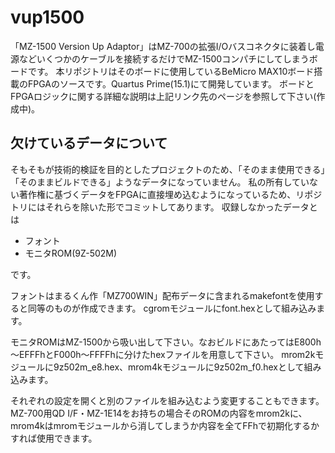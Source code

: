 # vup1500
「MZ-1500 Version Up Adaptor」はMZ-700の拡張I/Oバスコネクタに装着し電源などいくつかのケーブルを接続するだけでMZ-1500コンパチにしてしまうボードです。
本リポジトリはそのボードに使用しているBeMicro MAX10ボード搭載のFPGAのソースです。Quartus Prime(15.1)にて開発しています。
ボードとFPGAロジックに関する詳細な説明は上記リンク先のページを参照して下さい(作成中)。

## 欠けているデータについて
そもそもが技術的検証を目的としたプロジェクトのため、「そのまま使用できる」「そのままビルドできる」ようなデータになっていません。
私の所有していない著作権に基づくデータをFPGAに直接埋め込むようになっているため、リポジトリにはそれらを除いた形でコミットしてあります。
収録しなかったデータとは

* フォント
* モニタROM(9Z-502M)

です。

フォントはまるくん作「MZ700WIN」配布データに含まれるmakefontを使用すると同等のものが作成できます。
cgromモジュールにfont.hexとして組み込みます。

モニタROMはMZ-1500から吸い出して下さい。なおビルドにあたってはE800h～EFFFhとF000h～FFFFhに分けたhexファイルを用意して下さい。
mrom2kモジュールに9z502m_e8.hex、mrom4kモジュールに9z502m_f0.hexとして組み込みます。

それぞれの設定を開くと別のファイルを組み込むよう変更することもできます。
MZ-700用QD I/F・MZ-1E14をお持ちの場合そのROMの内容をmrom2kに、mrom4kはmromモジュールから消してしまうか内容を全てFFhで初期化するかすれば使用できます。
